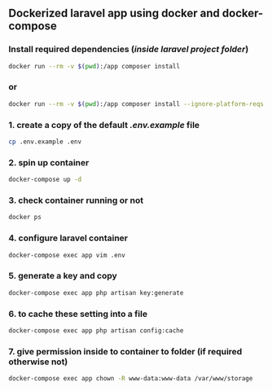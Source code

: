 ## Dockerized laravel app using docker and docker-compose

### Install required dependencies (*inside laravel project folder*)

```sh
docker run --rm -v $(pwd):/app composer install
```
### or
```sh
docker run --rm -v $(pwd):/app composer install --ignore-platform-reqs
``` 

### 1. create a copy of the default *.env.example* file

```sh
cp .env.example .env
```

### 2. spin up container

```sh
docker-compose up -d
```

### 3. check container running or not 

```sh
docker ps
```

### 4. configure laravel container 

```sh
docker-compose exec app vim .env
```

### 5. generate a key and copy 

```sh
docker-compose exec app php artisan key:generate
```

### 6. to cache these setting into a file

```sh
docker-compose exec app php artisan config:cache
```

### 7. give permission inside to container to folder (if required otherwise not)

```sh
docker-compose exec app chown -R www-data:www-data /var/www/storage
```

